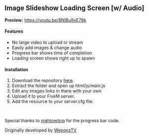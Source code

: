 <h2>Image Slideshow Loading Screen [w/ Audio]</h2>

<strong>Preview:</strong> https://youtu.be/8NIBu9yE78k

<h4>Features</h4>

<ul>
  <li>No large video to upload or stream</li>
  <li>Easily add images & change audio</li>
  <li>Progress bar shows time of completion</li>
  <li>Loading screen shows right up to spawn</li>
</ul>

<h4>Installation</h4>

<ol>
  <li>Download the repository <a href="https://github.com/DamonOnYT/FiveM-Loadscreen">here</a>.</li>
  <li>Extract the folder and open up html/js/main.js</li>
  <li>Edit any images links in there with your own</li>
  <li>Upload it to your FiveM server.</li>
  <li>Add the resource to your server.cfg file.</li>
</ol>

<br>

<p>Special thanks to <a href="https://github.com/nightowlsrp">nightowlsrp</a> for the progress bar code.</p>
<p>Originally developed by <a href="https://github.com/WeponzTV">WeponzTV</a></p>


